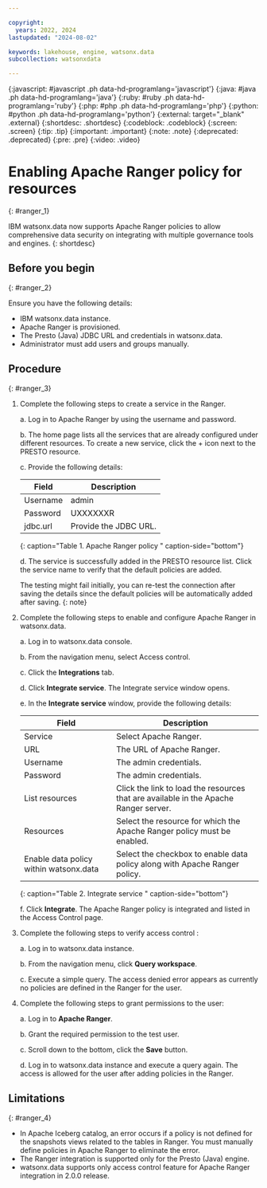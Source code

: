 ```yaml
---

copyright:
  years: 2022, 2024
lastupdated: "2024-08-02"

keywords: lakehouse, engine, watsonx.data
subcollection: watsonxdata

---
```


{:javascript: #javascript .ph data-hd-programlang='javascript'}
{:java: #java .ph data-hd-programlang='java'}
{:ruby: #ruby .ph data-hd-programlang='ruby'}
{:php: #php .ph data-hd-programlang='php'}
{:python: #python .ph data-hd-programlang='python'}
{:external: target="_blank" .external}
{:shortdesc: .shortdesc}
{:codeblock: .codeblock}
{:screen: .screen}
{:tip: .tip}
{:important: .important}
{:note: .note}
{:deprecated: .deprecated}
{:pre: .pre}
{:video: .video}

# Enabling Apache Ranger policy for resources
{: #ranger_1}

IBM watsonx.data now supports Apache Ranger policies to allow comprehensive data security on integrating with multiple governance tools and engines.
{: shortdesc}


## Before you begin
{: #ranger_2}

Ensure you have the following details:

* IBM watsonx.data instance.
* Apache Ranger is provisioned.
* The Presto (Java) JDBC URL and credentials in watsonx.data.
* Administrator must add users and groups manually.


## Procedure
{: #ranger_3}

1. Complete the following steps to create a service in the Ranger.

    a. Log in to Apache Ranger by using the username and password.

    b. The home page lists all the services that are already configured under different resources. To create a new service, click the + icon next to the PRESTO resource.

    c. Provide the following details:

     | Field | Description |
     |--------------------------|----------------|
     |  Username |	admin|
     |  Password	| UXXXXXXR|
     |jdbc.url |	Provide the JDBC URL.|
     {: caption="Table 1. Apache Ranger policy " caption-side="bottom"}


    d. The service is successfully added in the PRESTO resource list. Click the service name to verify that the default policies are added.

    The testing might fail initially, you can re-test the connection after saving the details since the default policies will be automatically added after saving.
    {: note}

2. Complete the following steps to enable and configure Apache Ranger in watsonx.data.

    a. Log in to watsonx.data console.

    b. From the navigation menu, select Access control.

    c. Click the **Integrations** tab.

    d. Click **Integrate service**. The Integrate service window opens.

    e. In the **Integrate service** window, provide the following details:

     | Field | Description |
     |--------------------------|----------------|
     |Service	|Select Apache Ranger.|
     |URL	|The URL of Apache Ranger.|
     |Username|	The admin credentials.|
     |Password	|The admin credentials.|
     |List resources|	Click the link to load the resources that are available in the Apache Ranger server.|
     |Resources	|Select the resource for which the Apache Ranger policy must be enabled.|
     |Enable data policy within watsonx.data	|Select the checkbox to enable data policy along with Apache Ranger policy.|
     {: caption="Table 2. Integrate service " caption-side="bottom"}


    f. Click **Integrate**. The Apache Ranger policy is integrated and listed in the Access Control page.

3. Complete the following steps to verify access control :

    a. Log in to watsonx.data instance.

    b. From the navigation menu, click **Query workspace**.

    c. Execute a simple query. The access denied error appears as currently no policies are defined in the Ranger for the user.

4. Complete the following steps to grant permissions to the user:

    a. Log in to **Apache Ranger**.

    b. Grant the required permission to the test user.

    c. Scroll down to the bottom, click the **Save** button.

    d. Log in to watsonx.data instance and execute a query again. The access is allowed for the user after adding policies in the Ranger.

## Limitations
{: #ranger_4}

* In Apache Iceberg catalog, an error occurs if a policy is not defined for the snapshots views related to the tables in Ranger. You must manually define policies in Apache Ranger to eliminate the error.
* The Ranger integration is supported only for the Presto (Java) engine.
* watsonx.data supports only access control feature for Apache Ranger integration in 2.0.0 release.
